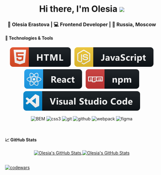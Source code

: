 <!--
**olesia1205/olesia1205** is a ✨ _special_ ✨ repository because its `README.md` (this file) appears on your GitHub profile.
-->

<div align="center">
   <h1>Hi there, I'm Olesia <img src="https://media.giphy.com/media/hvRJCLFzcasrR4ia7z/giphy.gif" width="23px"> </h1>
</div>

<div align="center">
  <h3> 👧 Olesia Erastova | 💻 Frontend Developer | 💫 Russia, Moscow </h3>
</div> 
 
#### 🔧 Technologies & Tools

<p align="center">
  <!-- For more icons please follow  https://github.com/MikeCodesDotNET/ColoredBadges -->
  <img src="https://raw.githubusercontent.com/8bithemant/8bithemant/master/svg/dev/languages/html.svg" alt="html" style="vertical-align:top; margin:4px">      
  <img src="https://raw.githubusercontent.com/8bithemant/8bithemant/master/svg/dev/languages/js.svg" alt="js" style="vertical-align:top; margin:4px"> 
  <img src="https://raw.githubusercontent.com/8bithemant/8bithemant/master/svg/dev/frameworks/react.svg" alt="react" style="vertical-align:top; margin:4px">
  <img src="https://raw.githubusercontent.com/8bithemant/8bithemant/master/svg/dev/services/npm.svg" alt="npm" style="vertical-align:top; margin:4px">
<!--   <img src="https://raw.githubusercontent.com/8bithemant/8bithemant/master/svg/dev/tools/bash.svg" alt="bash" style="vertical-align:top; margin:4px"> -->
  <img src="https://raw.githubusercontent.com/8bithemant/8bithemant/master/svg/dev/tools/visualstudio_code.svg" alt="vscode" style="vertical-align:top; margin:4px">
</p>

<p align="center">
  <img src="https://img.shields.io/badge/-BEM%20-36465D?style=for-the-badge&logo=BEM&logoColor=8FD337" alt="BEM">
  <img src="https://img.shields.io/badge/css3-36465D.svg?style=for-the-badge&logo=css3&logoColor=8FD337" alt="css3">
  <img src="https://img.shields.io/badge/git-36465D.svg?style=for-the-badge&logo=git&logoColor=8FD337" alt="git">
  <img src="https://img.shields.io/badge/github-36465D.svg?style=for-the-badge&logo=github&logoColor=8FD337" alt="github">
  <img src="https://img.shields.io/badge/webpack-36465D.svg?style=for-the-badge&logo=webpack&logoColor=8FD337" alt="webpack">
  <img src="https://img.shields.io/badge/figma-36465D.svg?style=for-the-badge&logo=figma&logoColor=8FD337" alt="figma">
</p> 

<!--
<p align="center" >
  <a href="https://github.com/olesia1205/github-readme-stats"> 
    <img  src="https://github-readme-stats.vercel.app/api?username=olesia1205&&show_icons=true&theme=radical"/>
  </a>
</p>
-->
<br />

 #### &#x1f4c8; GitHub Stats
<p align="center" >
  <a href="https://github.com/olesia1205">
    <img align="center" src="https://github-readme-stats.vercel.app/api/top-langs/?username=olesia1205&hide=c%2B%2B,c,matlab,assembly&title_color=6aa6f8&text_color=8a919a&icon_color=6aa6f8&bg_color=22272e" alt="Olesia's GitHub Stats" />
  </a>

  <a href="https://github.com/olesia1205/olesia1205">
    <img align="center" src="https://github-readme-stats.vercel.app/api?username=olesia1205&show_icons=true&line_height=27&count_private=true&title_color=6aa6f8&text_color=8a919a&icon_color=6aa6f8&bg_color=22272e" alt="Olesia's GitHub Stats" />
  </a> 
</p>
<br />

<a href="https://www.codewars.com/users/olesia1205">
  <img alt="codewars" src="https://www.codewars.com/users/olesia1205/badges/small">
</a>

<!--
[![Top Langs](https://github-readme-stats.vercel.app/api/top-langs/?username=olesia1205&layout=compact)](https://github.com/olesia1205/github-readme-stats)
-->
